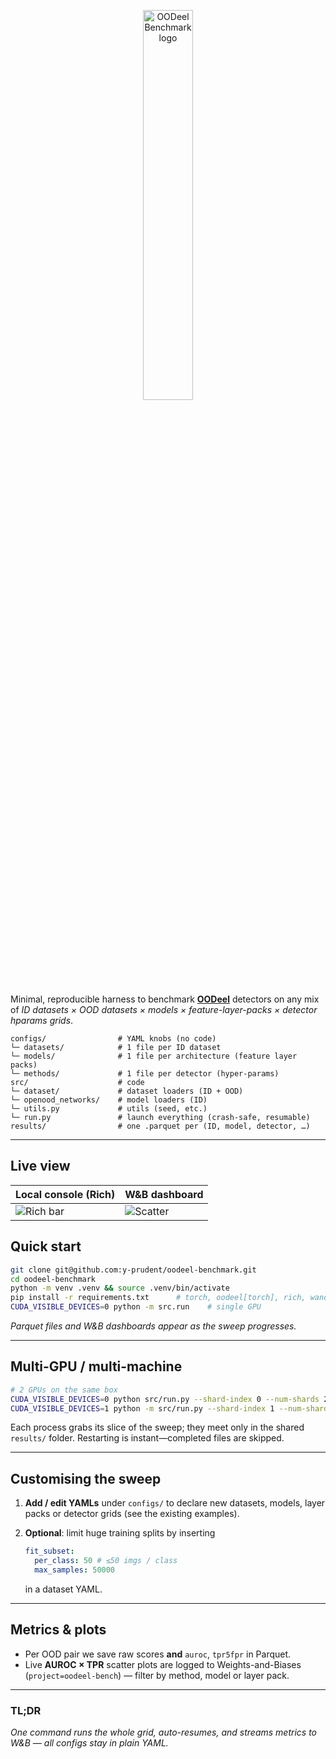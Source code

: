 
<p align="center">
  <img src="https://github.com/user-attachments/assets/0f330118-d3b7-4b46-8674-c3a6b25a4ddf" width="40%" alt="OODeel Benchmark logo"/>
</p>

Minimal, reproducible harness to benchmark **[OODeel](https://github.com/deel-ai/oodeel)** detectors on any mix of  _ID datasets × OOD datasets × models × feature-layer-packs × detector hparams grids_.

```
configs/                # YAML knobs (no code)
└─ datasets/            # 1 file per ID dataset
└─ models/              # 1 file per architecture (feature layer packs)
└─ methods/             # 1 file per detector (hyper-params)
src/                    # code
└─ dataset/             # dataset loaders (ID + OOD)
└─ openood_networks/    # model loaders (ID)
└─ utils.py             # utils (seed, etc.)
└─ run.py               # launch everything (crash-safe, resumable)
results/                # one .parquet per (ID, model, detector, …)
```

---

## Live view

| Local console (Rich) | W&B dashboard |
|----------------------|---------------|
| ![Rich bar](https://github.com/user-attachments/assets/df91852a-55e6-47bf-b2bc-3ee48702e4d9) | ![Scatter](https://github.com/user-attachments/assets/4a942ba8-5a9b-46b3-b710-e7cbae4da257) |

## Quick start

```bash
git clone git@github.com:y-prudent/oodeel-benchmark.git
cd oodeel-benchmark
python -m venv .venv && source .venv/bin/activate
pip install -r requirements.txt      # torch, oodeel[torch], rich, wandb…
CUDA_VISIBLE_DEVICES=0 python -m src.run    # single GPU
```

_Parquet files and W&B dashboards appear as the sweep progresses._

---

## Multi-GPU / multi-machine

```bash
# 2 GPUs on the same box
CUDA_VISIBLE_DEVICES=0 python src/run.py --shard-index 0 --num-shards 2 &
CUDA_VISIBLE_DEVICES=1 python -m src/run.py --shard-index 1 --num-shards 2 &
```

Each process grabs its slice of the sweep; they meet only in the shared `results/` folder. Restarting is instant—completed files are skipped.

---

## Customising the sweep

1. **Add / edit YAMLs** under `configs/` to declare new datasets, models,
   layer packs or detector grids (see the existing examples).
2. **Optional**: limit huge training splits by inserting

   ```yaml
   fit_subset:
     per_class: 50 # ≤50 imgs / class
     max_samples: 50000
   ```

   in a dataset YAML.

---

## Metrics & plots

- Per OOD pair we save raw scores **and** `auroc`, `tpr5fpr` in Parquet.
- Live **AUROC × TPR** scatter plots are logged to Weights-and-Biases
  (`project=oodeel-bench`) — filter by method, model or layer pack.

---

### TL;DR

_One command runs the whole grid, auto-resumes, and streams metrics to W&B — all configs stay in plain YAML._
